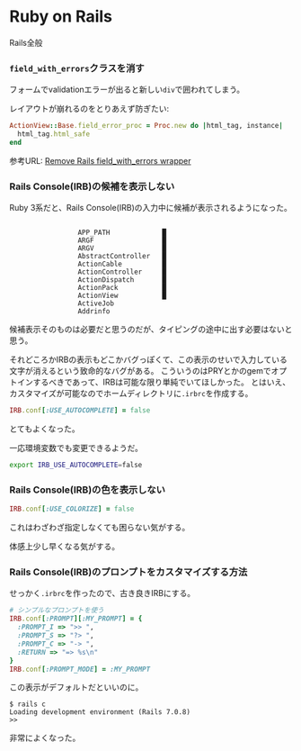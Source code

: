 # Ruby on Rails

Rails全般

### `field_with_errors`クラスを消す

フォームでvalidationエラーが出ると新しい`div`で囲われてしまう。

レイアウトが崩れるのをとりあえず防ぎたい:

```ruby
ActionView::Base.field_error_proc = Proc.new do |html_tag, instance|
  html_tag.html_safe
end
```

参考URL: [Remove Rails field_with_errors wrapper](https://coderwall.com/p/s-zwrg/remove-rails-field_with_errors-wrapper)

### Rails Console(IRB)の候補を表示しない

Ruby 3系だと、Rails Console(IRB)の入力中に候補が表示されるようになった。

```text title=""

                 APP_PATH             █
                 ARGF                 █
                 ARGV                 █
                 AbstractController   █
                 ActionCable          █
                 ActionController     █
                 ActionDispatch       █
                 ActionPack           █
                 ActionView           █
                 ActiveJob
                 Addrinfo
```

候補表示そのものは必要だと思うのだが、タイピングの途中に出す必要はないと思う。

それどころかIRBの表示もどこかバグっぽくて、この表示のせいで入力している文字が消えるという致命的なバグがある。
こういうのはPRYとかのgemでオプトインするべきであって、IRBは可能な限り単純でいてほしかった。
とはいえ、カスタマイズが可能なのでホームディレクトリに`.irbrc`を作成する。

```ruby title="~/.irbrc"
IRB.conf[:USE_AUTOCOMPLETE] = false
```

とてもよくなった。

一応環境変数でも変更できるようだ。

```bash title="~/.bashrc"
export IRB_USE_AUTOCOMPLETE=false
```

### Rails Console(IRB)の色を表示しない

```ruby title="~/.irbrc"
IRB.conf[:USE_COLORIZE] = false
```

これはわざわざ指定しなくても困らない気がする。

体感上少し早くなる気がする。

### Rails Console(IRB)のプロンプトをカスタマイズする方法

せっかく`.irbrc`を作ったので、古き良きIRBにする。

```ruby title="~/.irbrc"
# シンプルなプロンプトを使う
IRB.conf[:PROMPT][:MY_PROMPT] = {
  :PROMPT_I => ">> ",
  :PROMPT_S => "?> ",
  :PROMPT_C => "-> ",
  :RETURN => "=> %s\n"
}
IRB.conf[:PROMPT_MODE] = :MY_PROMPT
```

この表示がデフォルトだといいのに。

```text title=""
$ rails c
Loading development environment (Rails 7.0.8)
>>
```

非常によくなった。
